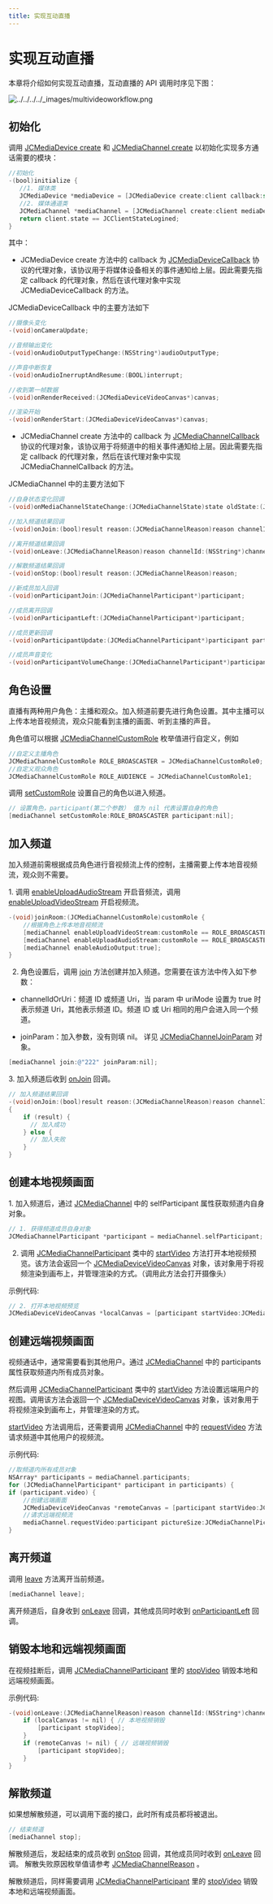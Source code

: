 ```yaml
---
title: 实现互动直播
---
```

# 实现互动直播

本章将介绍如何实现互动直播，互动直播的 API 调用时序见下图：

![../../../../\_images/multivideoworkflow.png](../../../../_images/multivideoworkflow.png)



## 初始化

调用 [JCMediaDevice
create](https://developer.juphoon.com/portal/reference/V2.1/ios/Classes/JCMediaDevice.html#//api/name/create:callback:)
和 [JCMediaChannel
create](https://developer.juphoon.com/portal/reference/V2.1/ios/Classes/JCMediaChannel.html#//api/name/create:mediaDevice:callback:)
以初始化实现多方通话需要的模块：



```objectivec
//初始化
-(bool)initialize {
   //1. 媒体类
   JCMediaDevice *mediaDevice = [JCMediaDevice create:client callback:self];
   //2. 媒体通道类
   JCMediaChannel *mediaChannel = [JCMediaChannel create:client mediaDevice:mediaDevice callback:self];
   return client.state == JCClientStateLogined;
}
```



其中：

  - JCMediaDevice create 方法中的 callback 为
    [JCMediaDeviceCallback](https://developer.juphoon.com/portal/reference/V2.1/ios/Protocols/JCMediaDeviceCallback.html)
    协议的代理对象，该协议用于将媒体设备相关的事件通知给上层。因此需要先指定 callback 的代理对象，然后在该代理对象中实现
    JCMediaDeviceCallback 的方法。

JCMediaDeviceCallback 中的主要方法如下



```objectivec
//摄像头变化
-(void)onCameraUpdate;

//音频输出变化
-(void)onAudioOutputTypeChange:(NSString*)audioOutputType;

//声音中断恢复
-(void)onAudioInerruptAndResume:(BOOL)interrupt;

//收到第一帧数据
-(void)onRenderReceived:(JCMediaDeviceVideoCanvas*)canvas;

//渲染开始
-(void)onRenderStart:(JCMediaDeviceVideoCanvas*)canvas;
```



  - JCMediaChannel create 方法中的 callback 为
    [JCMediaChannelCallback](https://developer.juphoon.com/portal/reference/V2.1/ios/Protocols/JCMediaChannelCallback.html)
    协议的代理对象，该协议用于将频道中的相关事件通知给上层。因此需要先指定 callback 的代理对象，然后在该代理对象中实现
    JCMediaChannelCallback 的方法。

JCMediaChannel 中的主要方法如下



```objectivec
//自身状态变化回调
-(void)onMediaChannelStateChange:(JCMediaChannelState)state oldState:(JCMediaChannelState)oldState;

//加入频道结果回调
-(void)onJoin:(bool)result reason:(JCMediaChannelReason)reason channelId:(NSString*)channelId;

//离开频道结果回调
-(void)onLeave:(JCMediaChannelReason)reason channelId:(NSString*)channelId;

//解散频道结果回调
-(void)onStop:(bool)result reason:(JCMediaChannelReason)reason;

//新成员加入回调
-(void)onParticipantJoin:(JCMediaChannelParticipant*)participant;

//成员离开回调
-(void)onParticipantLeft:(JCMediaChannelParticipant*)participant;

//成员更新回调
-(void)onParticipantUpdate:(JCMediaChannelParticipant*)participant participantChangeParam:(JCMediaChannelParticipantChangeParam *)participantChangeParam;

//成员声音变化
-(void)onParticipantVolumeChange:(JCMediaChannelParticipant*)participant;
```







## 角色设置

直播有两种用户角色：主播和观众。加入频道前要先进行角色设置。其中主播可以上传本地音视频流，观众只能看到主播的画面、听到主播的声音。

角色值可以根据
[JCMediaChannelCustomRole](https://developer.juphoon.com/portal/reference/V2.1/ios/Constants/JCMediaChannelCustomRole.html)
枚举值进行自定义，例如



```objectivec
//自定义主播角色
JCMediaChannelCustomRole ROLE_BROASCASTER = JCMediaChannelCustomRole0;
//自定义观众角色
JCMediaChannelCustomRole ROLE_AUDIENCE = JCMediaChannelCustomRole1;
```



调用
[setCustomRole](https://developer.juphoon.com/portal/reference/V2.1/ios/Classes/JCMediaChannel.html#//api/name/setCustomRole:participant:)
设置自己的角色以进入频道。



```objectivec
// 设置角色，participant(第二个参数） 值为 nil 代表设置自身的角色
[mediaChannel setCustomRole:ROLE_BROASCASTER participant:nil];
```







## 加入频道

加入频道前需根据成员角色进行音视频流上传的控制，主播需要上传本地音视频流，观众则不需要。

1\. 调用
[enableUploadAudioStream](https://developer.juphoon.com/portal/reference/V2.1/ios/Classes/JCMediaChannel.html#//api/name/enableUploadAudioStream:)
开启音频流，调用
[enableUploadVideoStream](https://developer.juphoon.com/portal/reference/V2.1/ios/Classes/JCMediaChannel.html#//api/name/enableUploadVideoStream:)
开启视频流。



```objectivec
-(void)joinRoom:(JCMediaChannelCustomRole)customRole {
    //根据角色上传本地音视频流
    [mediaChannel enableUploadVideoStream:customRole == ROLE_BROASCASTER];
    [mediaChannel enableUploadAudioStream:customRole == ROLE_BROASCASTER];
    [mediaChannel enableAudioOutput:true];
}
```



2.  角色设置后，调用
    [join](https://developer.juphoon.com/portal/reference/V2.1/ios/Classes/JCMediaChannel.html#//api/name/join:joinParam:)
    方法创建并加入频道。您需要在该方法中传入如下参数：

<!-- end list -->

  - channelIdOrUri：频道 ID 或频道 Uri，当 param 中 uriMode 设置为 true 时表示频道
    Uri，其他表示频道 ID。频道 ID 或 Uri 相同的用户会进入同一个频道。

  - joinParam：加入参数，没有则填 nil。 详见
    [JCMediaChannelJoinParam](https://developer.juphoon.com/portal/reference/V2.1/ios/Classes/JCMediaChannelJoinParam.html)
    对象。



```objectivec
[mediaChannel join:@"222" joinParam:nil];
```



3\. 加入频道后收到
[onJoin](https://developer.juphoon.com/portal/reference/V2.1/ios/Protocols/JCMediaChannelCallback.html#//api/name/onJoin:reason:channelId:)
回调。



```objectivec
// 加入频道结果回调
-(void)onJoin:(bool)result reason:(JCMediaChannelReason)reason channelId:(NSString*)channelId
{
    if (result) {
      // 加入成功
    } else {
      // 加入失败
    }
}
```







## 创建本地视频画面

1\. 加入频道后，通过
[JCMediaChannel](https://developer.juphoon.com/portal/reference/V2.1/ios/Classes/JCMediaChannel.html)
中的 selfParticipant 属性获取频道内自身对象。



```objectivec
// 1. 获得频道成员自身对象
JCMediaChannelParticipant *participant = mediaChannel.selfParticipant;
```



2.  调用
    [JCMediaChannelParticipant](https://developer.juphoon.com/portal/reference/V2.1/ios/Classes/JCMediaChannelParticipant.html)
    类中的
    [startVideo](https://developer.juphoon.com/portal/reference/V2.1/ios/Classes/JCMediaDevice.html#//api/name/startVideo:renderType:)
    方法打开本地视频预览。该方法会返回一个
    [JCMediaDeviceVideoCanvas](https://developer.juphoon.com/portal/reference/V2.1/ios/Classes/JCMediaDeviceVideoCanvas.html)
    对象，该对象用于将视频渲染到画布上，并管理渲染的方式。（调用此方法会打开摄像头）

示例代码:



```objectivec
// 2. 打开本地视频预览
JCMediaDeviceVideoCanvas *localCanvas = [participant startVideo:JCMediaDeviceRenderFullScreen pictureSize:JCMediaChannelPictureSizeLarge];
```







## 创建远端视频画面

视频通话中，通常需要看到其他用户。通过
[JCMediaChannel](https://developer.juphoon.com/portal/reference/V2.1/ios/Classes/JCMediaChannel.html)
中的 participants 属性获取频道内所有成员对象。

然后调用
[JCMediaChannelParticipant](https://developer.juphoon.com/portal/reference/V2.1/ios/Classes/JCMediaChannelParticipant.html)
类中的
[startVideo](https://developer.juphoon.com/portal/reference/V2.1/ios/Classes/JCMediaDevice.html#//api/name/startVideo:renderType:)
方法设置远端用户的视图。调用该方法会返回一个
[JCMediaDeviceVideoCanvas](https://developer.juphoon.com/portal/reference/V2.1/ios/Classes/JCMediaDeviceVideoCanvas.html)
对象，该对象用于将视频渲染到画布上，并管理渲染的方式。

[startVideo](https://developer.juphoon.com/portal/reference/V2.1/ios/Classes/JCMediaDevice.html#//api/name/startVideo:renderType:)
方法调用后，还需要调用
[JCMediaChannel](https://developer.juphoon.com/portal/reference/V2.1/ios/Classes/JCMediaChannel.html)
中的
[requestVideo](https://developer.juphoon.com/portal/reference/V2.1/ios/Classes/JCMediaChannel.html#//api/name/requestVideo:pictureSize:)
方法请求频道中其他用户的视频流。

示例代码:



```objectivec
//取频道内所有成员对象
NSArray* participants = mediaChannel.participants;
for (JCMediaChannelParticipant* participant in participants) {
if (participant.video) {
    //创建远端画面
    JCMediaDeviceVideoCanvas *remoteCanvas = [participant startVideo:JCMediaDeviceRenderFullScreen pictureSize:JCMediaChannelPictureSizeLarge];
    //请求远端视频流
    mediaChannel.requestVideo:participant pictureSize:JCMediaChannelPictureSizeLarge];
}
```







## 离开频道

调用
[leave](https://developer.juphoon.com/portal/reference/V2.1/ios/Classes/JCMediaChannel.html#//api/name/leave)
方法离开当前频道。



```objectivec
[mediaChannel leave];
```



离开频道后，自身收到
[onLeave](https://developer.juphoon.com/portal/reference/V2.1/ios/Protocols/JCMediaChannelCallback.html#//api/name/onLeave:channelId:)
回调，其他成员同时收到
[onParticipantLeft](https://developer.juphoon.com/portal/reference/V2.1/ios/Protocols/JCMediaChannelCallback.html#//api/name/onParticipantLeft:)
回调。





## 销毁本地和远端视频画面

在视频挂断后，调用
[JCMediaChannelParticipant](https://developer.juphoon.com/portal/reference/V2.1/ios/Classes/JCMediaChannelParticipant.html)
里的
[stopVideo](https://developer.juphoon.com/portal/reference/V2.1/ios/Classes/JCMediaDevice.html#//api/name/stopVideo:)
销毁本地和远端视频画面。

示例代码:



```objectivec
-(void)onLeave:(JCMediaChannelReason)reason channelId:(NSString*)channelId {
    if (localCanvas != nil) { // 本地视频销毁
        [participant stopVideo];
    }
    if (remoteCanvas != nil) { // 远端视频销毁
        [participant stopVideo];
    }
}
```







## 解散频道

如果想解散频道，可以调用下面的接口，此时所有成员都将被退出。



```objectivec
// 结束频道
[mediaChannel stop];
```



解散频道后，发起结束的成员收到
[onStop](https://developer.juphoon.com/portal/reference/V2.1/ios/Protocols/JCMediaChannelCallback.html#//api/name/onStop:reason:)
回调，其他成员同时收到
[onLeave](https://developer.juphoon.com/portal/reference/V2.1/ios/Protocols/JCMediaChannelCallback.html#//api/name/onLeave:channelId:)
回调。 解散失败原因枚举值请参考
[JCMediaChannelReason](https://developer.juphoon.com/portal/reference/V2.1/ios/Constants/JCMediaChannelReason.html)
。

解散频道后，同样需要调用
[JCMediaChannelParticipant](https://developer.juphoon.com/portal/reference/V2.1/ios/Classes/JCMediaChannelParticipant.html)
里的
[stopVideo](https://developer.juphoon.com/portal/reference/V2.1/ios/Classes/JCMediaDevice.html#//api/name/stopVideo:)
销毁本地和远端视频画面。














